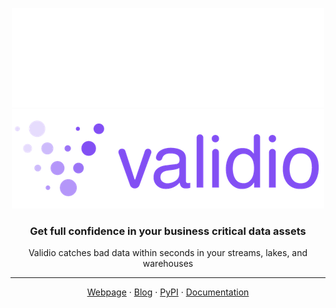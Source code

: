 <p align="center">
  <img src="https://github.com/validio-io/.github/blob/main/logo-dark.png#gh-dark-mode-only" alt="Validio logo">
  <img src="https://github.com/validio-io/.github/blob/main/logo.png#gh-light-mode-only" alt="Validio logo">
</p>

<h3 align="center">
  Get full confidence in your business critical data assets
</h3>
<p align="center">
  Validio catches bad data within seconds in your streams, lakes, and warehouses
</p>

<hr>

<p align="center">
  <a href="https://validio.io">Webpage</a>
  ·
  <a href="https://validio.io/blog">Blog</a>
  ·
  <a href="https://pypi.org/user/Validio/">PyPI</a>
  ·
  <a href="https://docs.validio.io/">Documentation</a>
</p>
